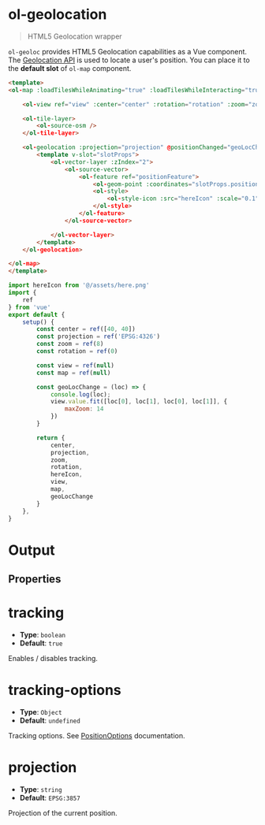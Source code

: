 # ol-geolocation

> HTML5 Geolocation wrapper

`ol-geoloc` provides HTML5 Geolocation capabilities as a Vue component. 
The [Geolocation API](https://www.w3.org/TR/geolocation-API/) is used to locate 
a user's position. You can place it to the **default slot** of `ol-map` component.

```html
<template>
<ol-map :loadTilesWhileAnimating="true" :loadTilesWhileInteracting="true" style="height:400px" ref="map">

    <ol-view ref="view" :center="center" :rotation="rotation" :zoom="zoom" :projection="projection" />

    <ol-tile-layer>
        <ol-source-osm />
    </ol-tile-layer>

    <ol-geolocation :projection="projection" @positionChanged="geoLocChange">
        <template v-slot="slotProps">
            <ol-vector-layer :zIndex="2">
                <ol-source-vector>
                    <ol-feature ref="positionFeature">
                        <ol-geom-point :coordinates="slotProps.position"></ol-geom-point>
                        <ol-style>
                            <ol-style-icon :src="hereIcon" :scale="0.1"></ol-style-icon>
                        </ol-style>
                    </ol-feature>
                </ol-source-vector>

            </ol-vector-layer>
        </template>
    </ol-geolocation>

</ol-map>
</template>
```

```js
import hereIcon from '@/assets/here.png'
import {
    ref
} from 'vue'
export default {
    setup() {
        const center = ref([40, 40])
        const projection = ref('EPSG:4326')
        const zoom = ref(8)
        const rotation = ref(0)

        const view = ref(null)
        const map = ref(null)

        const geoLocChange = (loc) => {
            console.log(loc);
            view.value.fit([loc[0], loc[1], loc[0], loc[1]], {
                maxZoom: 14
            })
        }

        return {
            center,
            projection,
            zoom,
            rotation,
            hereIcon,
            view,
            map,
            geoLocChange
        }
    },
}
```

# Output
<script setup>
import GeoLocationDemo from "@demos/GeoLocationDemo.vue"
</script>

<ClientOnly>
<GeoLocationDemo />
</ClientOnly>



## Properties

# tracking

- **Type**: `boolean`
- **Default**: `true`

Enables / disables tracking.

# tracking-options

- **Type**: `Object`
- **Default**: `undefined`

Tracking options. See [PositionOptions](https://www.w3.org/TR/geolocation-API/#position_options_interface) documentation.

# projection

- **Type**: `string`
- **Default**: `EPSG:3857`

Projection of the current position.